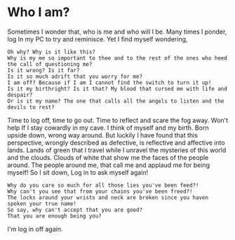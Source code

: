 # Who I am?
Sometimes I wonder that, who is me and who will I be.
Many times I ponder, log In my PC to try and reminisce.
Yet I find myself wondering, 
```
Oh why? Why is it like this?
Why is my me so important to thee and to the rest of the ones who heed the call of questioning me?
Is it wrong? Is it far? 
Is it so much adrift that you worry for me?
I am off? Because if I am I cannot find the switch to turn it up!
Is it my birthright? Is it that? My blood that cursed me with life and despair?
Or is it my name? The one that calls all the angels to listen and the devils to rest?
```
Time to log off, time to go out.
Time to reflect and scare the fog away.
Won't help If I stay cowardly in my cave.
I think of myself and my birth.
Born upside down, wrong way around.
But luckily I have found that this perspective, wrongly described as defective, is reflective and affective into lands.
Lands of green that I travel while I unravel the mysteries of this world and the clouds.
Clouds of white that show me the faces of the people around.
The people around me, that call me and applaud me for being myself!
So I sit down, Log in to ask myself again!
```
Why do you care so much for all those lies you've been feed?!
Why can't you see that from your chains you've been freed?!
The locks around your wrists and neck are broken since you haven spoken your true name!
So say, why can't accept that you are good?
That you are enough being you?
```
I'm log in off again.
